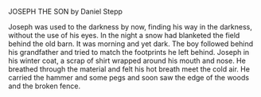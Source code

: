 JOSEPH THE SON by Daniel Stepp

Joseph was used to the darkness by now, finding his way in the darkness, without the use of his eyes. In the night a snow had blanketed the field behind the old barn. It was morning and yet dark. The boy followed behind his grandfather and tried to match the footprints he left behind. Joseph in his winter coat, a scrap of shirt wrapped around his mouth and nose. He breathed through the material and felt his hot breath meet the cold air. He carried the hammer and some pegs and soon saw the edge of the woods and the broken fence.
